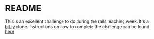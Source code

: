 # README

This is an excellent challenge to do during the rails teaching week. It's a [bit.ly](bit.ly) clone. Instructions on how to complete the challenge can be found [here](https://url-cqhowobbhe.now.sh/).   
